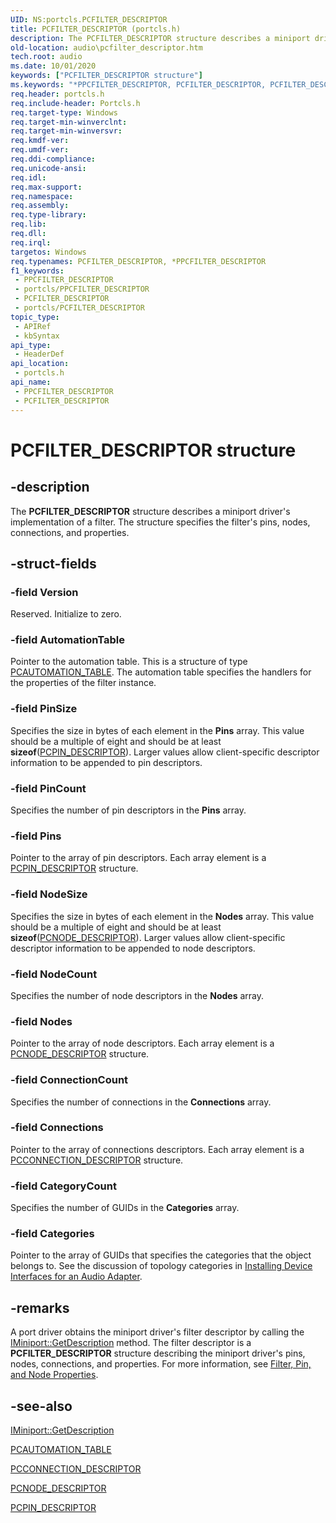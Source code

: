 ```yaml
---
UID: NS:portcls.PCFILTER_DESCRIPTOR
title: PCFILTER_DESCRIPTOR (portcls.h)
description: The PCFILTER_DESCRIPTOR structure describes a miniport driver's implementation of a filter. The structure specifies the filter's pins, nodes, connections, and properties.
old-location: audio\pcfilter_descriptor.htm
tech.root: audio
ms.date: 10/01/2020
keywords: ["PCFILTER_DESCRIPTOR structure"]
ms.keywords: "*PPCFILTER_DESCRIPTOR, PCFILTER_DESCRIPTOR, PCFILTER_DESCRIPTOR structure [Audio Devices], PPCFILTER_DESCRIPTOR, PPCFILTER_DESCRIPTOR structure pointer [Audio Devices], audio.pcfilter_descriptor, audpc-struct_8413fa35-0c5e-436a-8b0d-b7b08bc73621.xml, portcls/PCFILTER_DESCRIPTOR, portcls/PPCFILTER_DESCRIPTOR"
req.header: portcls.h
req.include-header: Portcls.h
req.target-type: Windows
req.target-min-winverclnt: 
req.target-min-winversvr: 
req.kmdf-ver: 
req.umdf-ver: 
req.ddi-compliance: 
req.unicode-ansi: 
req.idl: 
req.max-support: 
req.namespace: 
req.assembly: 
req.type-library: 
req.lib: 
req.dll: 
req.irql: 
targetos: Windows
req.typenames: PCFILTER_DESCRIPTOR, *PPCFILTER_DESCRIPTOR
f1_keywords:
 - PPCFILTER_DESCRIPTOR
 - portcls/PPCFILTER_DESCRIPTOR
 - PCFILTER_DESCRIPTOR
 - portcls/PCFILTER_DESCRIPTOR
topic_type:
 - APIRef
 - kbSyntax
api_type:
 - HeaderDef
api_location:
 - portcls.h
api_name:
 - PPCFILTER_DESCRIPTOR
 - PCFILTER_DESCRIPTOR
---
```


# PCFILTER_DESCRIPTOR structure


## -description

The <b>PCFILTER_DESCRIPTOR</b> structure describes a miniport driver's implementation of a filter. The structure specifies the filter's pins, nodes, connections, and properties.

## -struct-fields

### -field Version

Reserved. Initialize to zero.

### -field AutomationTable

Pointer to the automation table. This is a structure of type <a href="/windows-hardware/drivers/ddi/portcls/ns-portcls-pcautomation_table">PCAUTOMATION_TABLE</a>. The automation table specifies the handlers for the properties of the filter instance.

### -field PinSize

Specifies the size in bytes of each element in the <b>Pins</b> array. This value should be a multiple of eight and should be at least <b>sizeof</b>(<a href="/windows-hardware/drivers/ddi/portcls/ns-portcls-pcpin_descriptor">PCPIN_DESCRIPTOR</a>). Larger values allow client-specific descriptor information to be appended to pin descriptors.

### -field PinCount

Specifies the number of pin descriptors in the <b>Pins</b> array.

### -field Pins

Pointer to the array of pin descriptors. Each array element is a <a href="/windows-hardware/drivers/ddi/portcls/ns-portcls-pcpin_descriptor">PCPIN_DESCRIPTOR</a> structure.

### -field NodeSize

Specifies the size in bytes of each element in the <b>Nodes</b> array. This value should be a multiple of eight and should be at least <b>sizeof</b>(<a href="/windows-hardware/drivers/ddi/portcls/ns-portcls-pcnode_descriptor">PCNODE_DESCRIPTOR</a>). Larger values allow client-specific descriptor information to be appended to node descriptors.

### -field NodeCount

Specifies the number of node descriptors in the <b>Nodes</b> array.

### -field Nodes

Pointer to the array of node descriptors. Each array element is a <a href="/windows-hardware/drivers/ddi/portcls/ns-portcls-pcnode_descriptor">PCNODE_DESCRIPTOR</a> structure.

### -field ConnectionCount

Specifies the number of connections in the <b>Connections</b> array.

### -field Connections

Pointer to the array of connections descriptors. Each array element is a <a href="/previous-versions/windows/hardware/drivers/ff537688(v=vs.85)">PCCONNECTION_DESCRIPTOR</a> structure.

### -field CategoryCount

Specifies the number of GUIDs in the <b>Categories</b> array.

### -field Categories

Pointer to the array of GUIDs that specifies the categories that the object belongs to. See the discussion of topology categories in <a href="/windows-hardware/drivers/audio/installing-device-interfaces-for-an-audio-adapter">Installing Device Interfaces for an Audio Adapter</a>.

## -remarks

A port driver obtains the miniport driver's filter descriptor by calling the <a href="/windows-hardware/drivers/ddi/portcls/nf-portcls-iminiport-getdescription">IMiniport::GetDescription</a> method. The filter descriptor is a <b>PCFILTER_DESCRIPTOR</b> structure describing the miniport driver's pins, nodes, connections, and properties. For more information, see <a href="/windows-hardware/drivers/audio/filter--pin--and-node-properties">Filter, Pin, and Node Properties</a>.

## -see-also

<a href="/windows-hardware/drivers/ddi/portcls/nf-portcls-iminiport-getdescription">IMiniport::GetDescription</a>



<a href="/windows-hardware/drivers/ddi/portcls/ns-portcls-pcautomation_table">PCAUTOMATION_TABLE</a>



<a href="/previous-versions/windows/hardware/drivers/ff537688(v=vs.85)">PCCONNECTION_DESCRIPTOR</a>



<a href="/windows-hardware/drivers/ddi/portcls/ns-portcls-pcnode_descriptor">PCNODE_DESCRIPTOR</a>



<a href="/windows-hardware/drivers/ddi/portcls/ns-portcls-pcpin_descriptor">PCPIN_DESCRIPTOR</a>

